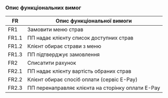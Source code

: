 ### Опис функціональних вимог

| FR    | Опис функціональної вимоги                                      |
|-------|-----------------------------------------------------------------|
| FR1   | Замовити меню страв                                            |
| FR1.1 | ПП надає клієнту список доступних страв                        |
| FR1.2 | Клієнт обирає страви з меню                                    |
| FR1.3 | ПП підтверджує замовлення                                      |
| FR2   | Списатити рахунок                                              |
| FR2.1 | ПП надає клієнту вартість обраних страв                        |
| FR2.2 | Клієнт обирає спосіб оплати (сервіс E-Pay)                     |
| FR2.3 | ПП перенаправляє клієнта на сторінку оплати E-Pay              |
